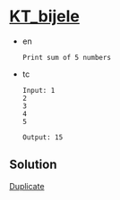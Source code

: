# [KT_bijele](https://open.kattis.com/problems/bijele)

* en

  ```en
  Print sum of 5 numbers
  ```

* tc

  ```tc
  Input: 1
  2
  3
  4
  5

  Output: 15
  ```

## Solution

[Duplicate](./BJ_3003.md)
